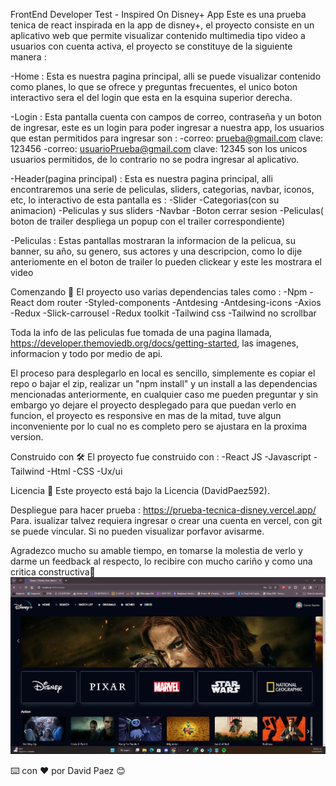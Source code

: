 FrontEnd Developer Test - Inspired On Disney+ App
Este es una prueba tenica de react inspirada en la app de disney+, el proyecto consiste en un aplicativo web que permite visualizar contenido multimedia tipo video a usuarios con 
cuenta activa, el proyecto se constituye de la siguiente manera : 

-Home : Esta es nuestra pagina principal, alli se puede visualizar contenido como planes, lo que se ofrece y preguntas frecuentes, el unico boton interactivo sera el del login que esta en la esquina superior derecha.

-Login : Esta pantalla cuenta con campos de correo, contraseña y un boton de ingresar, este es un login para poder ingresar a nuestra app, los usuarios que estan permitidos para ingresar son : 
    -correo: prueba@gmail.com
      clave: 123456
    -correo: usuarioPrueba@gmail.com
      clave: 12345
son los unicos usuarios permitidos, de lo contrario no se podra ingresar al aplicativo.

-Header(pagina principal) : Esta es nuestra pagina principal, alli encontraremos una serie de peliculas, sliders, categorias, navbar, iconos, etc, lo interactivo de esta pantalla es : 
-Slider
-Categorias(con su animacion)
-Peliculas y sus sliders
-Navbar
-Boton cerrar sesion
-Peliculas( boton de trailer despliega un popup con el trailer correspondiente)

-Peliculas : Estas pantallas mostraran la informacion de la pelicua, su banner, su año, su genero, sus actores y una descripcion, como lo dije anteriomente en el boton de trailer lo pueden clickear y este les mostrara el video

Comenzando 🚀
El proyecto uso varias dependencias tales como : 
-Npm
-React dom router
-Styled-components
-Antdesing
-Antdesing-icons
-Axios
-Redux
-Slick-carrousel
-Redux toolkit
-Tailwind css
-Tailwind no scrollbar

Toda la info de las peliculas fue tomada de una pagina llamada, https://developer.themoviedb.org/docs/getting-started, las imagenes, informacion y todo por medio de api.

El proceso para desplegarlo en local es sencillo, simplemente es copiar el repo o bajar el zip, realizar un "npm install" y un install a las dependencias mencionadas anteriormente, en cualquier caso me pueden preguntar y sin embargo yo dejare el proyecto desplegado para que puedan verlo en funcion, el proyecto es responsive en mas de la mitad, tuve algun inconveniente por lo cual no es completo pero se ajustara en la proxima version.

Construido con 🛠️
El proyecto fue construido con : 
-React JS
-Javascript
-Tailwind
-Html
-CSS
-Ux/ui

Licencia 📄
Este proyecto está bajo la Licencia (DavidPaez592).

Despliegue para hacer prueba :
https://prueba-tecnica-disney.vercel.app/
Para. isualizar talvez requiera ingresar o crear una cuenta en vercel, con git se puede vincular.
Si no pueden visualizar porfavor avisarme.

Agradezco mucho su amable tiempo, en tomarse la molestia de verlo y darme un feedback al respecto, lo recibire con mucho cariño y como una critica constructiva🎁
![alt text](image.png)

⌨️ con ❤️ por David Paez 😊
